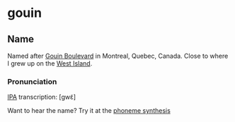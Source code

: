 
# gouin

## Name ##

Named after [Gouin Boulevard](https://en.wikipedia.org/wiki/Gouin_Boulevard) in Montreal, Quebec, Canada.
Close to where I grew up on the [West Island](https://en.wikipedia.org/wiki/West_Island).

### Pronunciation ###

[IPA](https://en.wikipedia.org/wiki/International_Phonetic_Alphabet) transcription: [ɡwɛ̃]

Want to hear the name? Try it at the [phoneme synthesis](https://itinerarium.github.io/phoneme-synthesis/)

